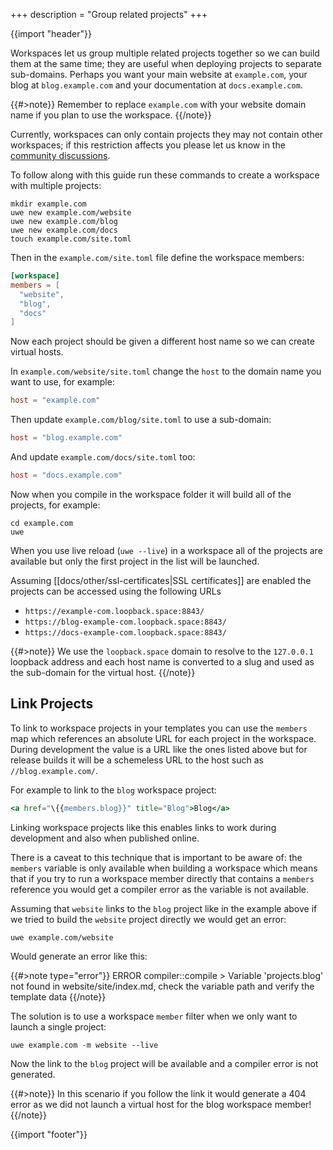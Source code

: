 +++
description = "Group related projects"
+++

{{import "header"}}

Workspaces let us group multiple related projects together so we can build them at the same time; they are useful when deploying projects to separate sub-domains. Perhaps you want your main website at `example.com`, your blog at `blog.example.com` and your documentation at `docs.example.com`.

{{#>note}}
Remember to replace `example.com` with your website domain name if you plan to use the workspace.
{{/note}}

Currently, workspaces can only contain projects they may not contain other workspaces; if this restriction affects you please let us know in the [community discussions](https://github.com/uwe-app/community/discussions).

To follow along with this guide run these commands to create a workspace with multiple projects:

```
mkdir example.com
uwe new example.com/website
uwe new example.com/blog
uwe new example.com/docs
touch example.com/site.toml
```

Then in the `example.com/site.toml` file define the workspace members:

```toml
[workspace]
members = [
  "website",
  "blog",
  "docs"
]
```

Now each project should be given a different host name so we can create virtual hosts.

In `example.com/website/site.toml` change the `host` to the domain name you want to use, for example:

```toml
host = "example.com"
```

Then update `example.com/blog/site.toml` to use a sub-domain:

```toml
host = "blog.example.com"
```

And update `example.com/docs/site.toml` too:

```toml
host = "docs.example.com"
```

Now when you compile in the workspace folder it will build all of the projects, for example:

```
cd example.com
uwe
```

When you use live reload (`uwe --live`) in a workspace all of the projects are available but only the first project in the list will be launched.

Assuming [[docs/other/ssl-certificates|SSL certificates]] are enabled the projects can be accessed using the following URLs 

* `https://example-com.loopback.space:8843/`
* `https://blog-example-com.loopback.space:8843/`
* `https://docs-example-com.loopback.space:8843/`

{{#>note}}
We use the `loopback.space` domain to resolve to the `127.0.0.1` loopback address and each host name is converted to a slug and used as the sub-domain for the virtual host.
{{/note}}

## Link Projects

To link to workspace projects in your templates you can use the `members` map which references an absolute URL for each project in the workspace. During development the value is a URL like the ones listed above but for release builds it will be a schemeless URL to the host such as `//blog.example.com/`.

For example to link to the `blog` workspace project:

```handlebars
<a href="\{{members.blog}}" title="Blog">Blog</a>
```

Linking workspace projects like this enables links to work during development and also when published online.

There is a caveat to this technique that is important to be aware of: the `members` variable is only available when building a workspace which means that if you try to run a workspace member directly that contains a `members` reference you would get a compiler error as the variable is not available.

Assuming that `website` links to the `blog` project like in the example above if we tried to build the `website` project directly we would get an error:

```
uwe example.com/website
```

Would generate an error like this:

{{#>note type="error"}}
ERROR compiler::compile  > Variable 'projects.blog' not found in website/site/index.md, check the variable path and verify the template data
{{/note}}

The solution is to use a workspace `member` filter when we only want to launch a single project:

```
uwe example.com -m website --live
```

Now the link to the `blog` project will be available and a compiler error is not generated.

{{#>note}}
In this scenario if you follow the link it would generate a 404 error as we did not launch a virtual host for the blog workspace member!
{{/note}}

{{import "footer"}}
